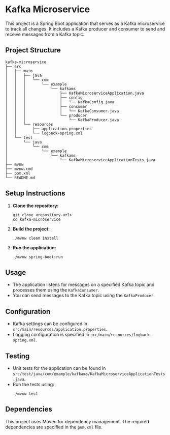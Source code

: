 # Kafka Microservice

This project is a Spring Boot application that serves as a Kafka microservice to track all changes. It includes a Kafka producer and consumer to send and receive messages from a Kafka topic.

## Project Structure

```
kafka-microservice
├── src
│   ├── main
│   │   ├── java
│   │   │   └── com
│   │   │       └── example
│   │   │           └── kafkams
│   │   │               ├── KafkaMicroserviceApplication.java
│   │   │               ├── config
│   │   │               │   └── KafkaConfig.java
│   │   │               ├── consumer
│   │   │               │   └── KafkaConsumer.java
│   │   │               └── producer
│   │   │                   └── KafkaProducer.java
│   │   └── resources
│   │       ├── application.properties
│   │       └── logback-spring.xml
│   └── test
│       └── java
│           └── com
│               └── example
│                   └── kafkams
│                       └── KafkaMicroserviceApplicationTests.java
├── mvnw
├── mvnw.cmd
├── pom.xml
└── README.md
```

## Setup Instructions

1. **Clone the repository:**
   ```
   git clone <repository-url>
   cd kafka-microservice
   ```

2. **Build the project:**
   ```
   ./mvnw clean install
   ```

3. **Run the application:**
   ```
   ./mvnw spring-boot:run
   ```

## Usage

- The application listens for messages on a specified Kafka topic and processes them using the `KafkaConsumer`.
- You can send messages to the Kafka topic using the `KafkaProducer`.

## Configuration

- Kafka settings can be configured in `src/main/resources/application.properties`.
- Logging configuration is specified in `src/main/resources/logback-spring.xml`.

## Testing

- Unit tests for the application can be found in `src/test/java/com/example/kafkams/KafkaMicroserviceApplicationTests.java`.
- Run the tests using:
  ```
  ./mvnw test
  ```

## Dependencies

This project uses Maven for dependency management. The required dependencies are specified in the `pom.xml` file.